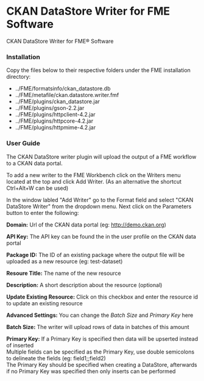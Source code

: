 # CKAN DataStore Writer for FME Software
CKAN DataStore Writer for FME® Software


### Installation

Copy the files below to their respective folders under the FME installation directory:
- ../FME/formatsinfo/ckan\_datastore.db
- ../FME/metafile/ckan.datastore.writer.fmf
- ../FME/plugins/ckan\_datastore.jar
- ../FME/plugins/gson-2.2.jar
- ../FME/plugins/httpclient-4.2.jar
- ../FME/plugins/httpcore-4.2.jar
- ../FME/plugins/httpmime-4.2.jar


### User Guide

The CKAN DataStore writer plugin will upload the output of a FME workflow to a CKAN data portal.

To add a new writer to the FME Workbench click on the Writers menu located at the top and click Add Writer.
(As an alternative the shortcut Ctrl+Alt+W can be used)

In the window labled "Add Writer" go to the Format field and select "CKAN DataStore Writer" from the dropdown menu.
Next click on the Parameters button to enter the following:

**Domain:** Url of the CKAN data portal (eg: http://demo.ckan.org)

**API Key:** The API key can be found the in the user profile on the CKAN data portal

**Package ID:** The ID of an existing package where the output file will be uploaded as a new resource (eg: test-dataset)

**Resoure Title:** The name of the new resource

**Description:** A short description about the resource (optional)

**Update Existing Resource:** Click on this checkbox and enter the resource id to update an existing resource

**Advanced Settings:** You can change the _Batch Size_ and _Primary Key_ here

**Batch Size:** The writer will upload rows of data in batches of this amount

**Primary Key:** If a Primary Key is specified then data will be upserted instead of inserted  
	Multiple fields can be specified as the Primary Key, use double semicolons to delineate the fields (eg: field1;;field2)  
	The Primary Key should be specified when creating a DataStore, afterwards if no Primary Key was specified then only inserts can be performed
